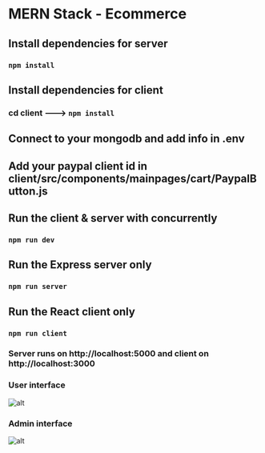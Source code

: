 # MERN Stack - Ecommerce

## Install dependencies for server

### `npm install`

## Install dependencies for client

### cd client ---> `npm install`

## Connect to your mongodb and add info in .env

## Add your paypal client id in client/src/components/mainpages/cart/PaypalButton.js

## Run the client & server with concurrently

### `npm run dev`

## Run the Express server only

### `npm run server`

## Run the React client only

### `npm run client`

### Server runs on http://localhost:5000 and client on http://localhost:3000

### User interface

![alt](https://res.cloudinary.com/devatchannel/image/upload/v1599568147/test/1_pe9ism.png)

### Admin interface

![alt](https://res.cloudinary.com/devatchannel/image/upload/v1599568148/test/2_obw2r7.png)
